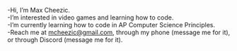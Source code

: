 -Hi, I’m Max Cheezic. <br>
-I’m interested in video games and learning how to code.<br>
-I’m currently learning how to code in AP Computer Science Principles.<br>
-Reach me at mcheezic@gmail.com, through my phone (message me for it), or through Discord (message me for it). <br>

<!---
MaxCheezic/MaxCheezic is a ✨ special ✨ repository because its `README.md` (this file) appears on your GitHub profile.
You can click the Preview link to take a look at your changes.
--->
